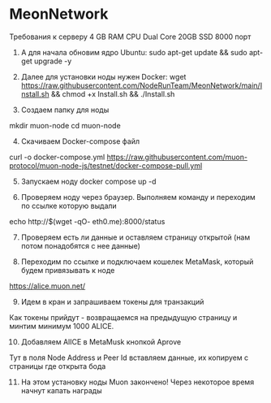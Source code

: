 # MeonNetwork
Требования к серверу
4 GB RAM
CPU Dual Core
20GB SSD
8000 порт


1. А для начала обновим ядро Ubuntu:
sudo apt-get update && sudo apt-get upgrade -y

2. Далее для установки ноды нужен Docker:
wget https://raw.githubusercontent.com/NodeRunTeam/MeonNetwork/main/Install.sh && chmod +x Install.sh && ./Install.sh

3. Создаем папку для ноды

mkdir muon-node
cd muon-node

4. Скачиваем Docker-compose файл

curl -o docker-compose.yml https://raw.githubusercontent.com/muon-protocol/muon-node-js/testnet/docker-compose-pull.yml

5. Запускаем ноду
docker compose up -d

6. Проверяем ноду через браузер. 
Выполняем команду и переходим по ссылке которую выдали

echo http://$(wget -qO- eth0.me):8000/status

7. Проверяем есть ли данные и оставляем страницу открытой (нам потом понадобятся с нее данные)

8. Переходим по ссылке и подключаем кошелек MetaMask, который будем привязывать к ноде

https://alice.muon.net/

9. Идем в кран и запрашиваем токены для транзакций 

Как токены прийдут - возвращаемся на предыдущую страницу и минтим минимум 1000 ALICE.

10. Добавляем AlICE в MetaMusk кнопкой Aprove

Тут в поля Node Address и Peer Id вставляем данные, их копируем с страницы где открыта бода

11. На этом установку ноды Muon закончено! Через некоторое время начнут капать награды


